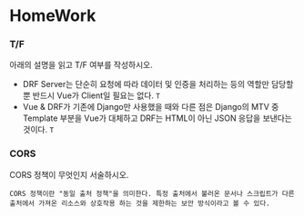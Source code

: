 # HomeWork
### T/F
아래의 설명을 읽고 T/F 여부를 작성하시오.
- DRF Server는 단순히 요청에 따라 데이터 및 인증을 처리하는 등의 역할만 담당할 뿐 반드시 Vue가 Client일 필요는 없다. `T`
- Vue & DRF가 기존에 Django만 사용했을 때와 다른 점은 Django의 MTV 중 Template 부분을 Vue가 대체하고 DRF는 HTML이 아닌 JSON 응답을 보낸다는 것이다. `T`



### CORS

CORS 정책이 무엇인지 서술하시오.

`CORS 정책이란 "동일 출처 정책"을 의미한다. 특정 출처에서 불러온 문서나 스크립트가 다른 출처에서 가져온 리소스와 상호작용 하는 것을 제한하는 보안 방식이라고 볼 수 있다.`